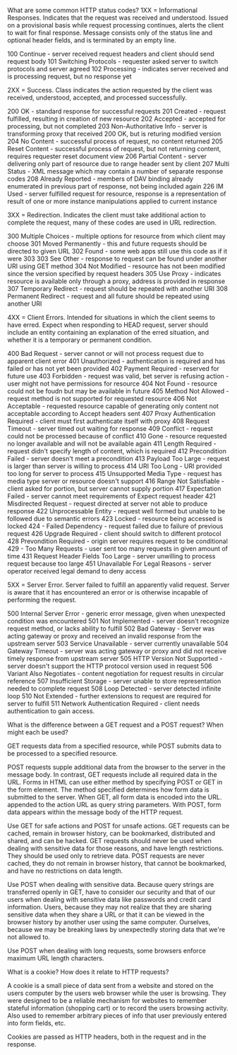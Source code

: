 What are some common HTTP status codes?
1XX = Informational Responses. Indicates that the request was received and understood. Issued on a provisional basis while request processing continues, alerts the client to wait for final response. Message consists only of the status line and optional header fields, and is terminated by an empty line.

100 Continue - server received request headers and client should send request body
101 Switching Protocols - requester asked server to switch protocols and server agreed
102 Processing - indicates server received and is processing request, but no response yet

2XX = Success. Class indicates the action requested by the client was received, understood, accepted, and processed successfully.

200 OK - standard response for successful requests
201 Created - request fulfilled, resulting in creation of new resource
202 Accepted - accepted for processing, but not completed
203 Non-Authoritative Info - server is transforming proxy that received 200 OK, but is returing modified version
204 No Content - successful process of request, no content returned
205 Reset Content - successful process of request, but not returning content, requires requester reset document view
206 Partial Content - server delivering only part of resource due to range header sent by client
207 Multi Status - XML message which may contain a number of separate response codes
208 Already Reported - members of DAV binding already enumerated in previous part of response, not being included again
226 IM Used - server fulfilled request for resource, response is a representation of result of one or more instance manipulations applied to current instance

3XX = Redirection. Indicates the client must take additional action to complete the request, many of these codes are used in URL redirection.

300 Multiple Choices - multiple options for resource from which client may choose
301 Moved Permanently - this and future requests should be directed to given URL
302 Found - some web apps still use this code as if it were 303
303 See Other - response to request can be found under another URI using GET method
304 Not Modified - resource has not been modified since the version specified by request headers
305 Use Proxy - indicates resource is available only through a proxy, address is provided in response
307 Temporary Redirect - request should be repeated with another URI
308 Permanent Redirect - request and all future should be repeated using another URI

4XX = Client Errors. Intended for situations in which the client seems to have erred. Expect when responding to HEAD request, server should include an entity containing an explanation of the erred situation, and whether it is a temporary or permanent condition.

400 Bad Request - server cannot or will not process request due to apparent client error
401 Unauthorized - authentication is required and has failed or has not yet been provided
402 Payment Required - reserved for future use
403 Forbidden - request was valid, bet server is refusing action - user might not have permissions for resource
404 Not Found - resource could not be foudn but may be available in future
405 Method Not Allowed - request method is not supported for requested resource
406 Not Acceptable - requested resource capable of generating only content not acceptable according to Accept headers sent
407 Proxy Authentication Required - client must first authenticate itself with proxy
408 Request Timeout - server timed out waiting for response
409 Conflict - request could not be processed because of conflict
410 Gone - resource requested no longer available and will not be available again
411 Length Required - request didn't specify length of content, which is required
412 Precondition Failed - server doesn't meet a precondition
413 Payload Too Large - request is larger than server is willing to process
414 URI Too Long - URI provided too long for server to process
415 Unsupported Media Type - request has media type server or resource doesn't support
416 Range Not Satisfiable - client asked for portion, but server cannot supply portion
417 Expectation Failed - server cannot meet requirements of Expect request header
421 Misdirected Request - request directed at server not able to produce response
422 Unprocessable Entity - request well formed but unable to be followed due to semantic errors
423 Locked - resource being accessed is locked
424 - Failed Dependency - request failed due to failure of previous request
426 Upgrade Required - client should switch to different protocol
428 Prevondition Required - origin server requires request to be conditional
429 - Too Many Requests - user sent too many requests in given amount of time
431 Request Header Fields Too Large - server unwilling to process request because too large
451 Unavailable For Legal Reasons - server operator received legal demand to deny access

5XX = Server Error. Server failed to fulfill an apparently valid request. Server is aware that it has encountered an error or is otherwise incapable of performing the request.

500 Internal Server Error - generic error message, given when unexpected condition was encountered
501 Not Implemented - server doesn't recognize request method, or lacks ability to fulfill
502 Bad Gateway - Server was acting gateway or proxy and received an invalid response from the upstream server
503 Service Unavailable - server currently unavailable
504 Gateway Timeout - server was acting gateway or proxy and did not receive timely response from upstream server
505 HTTP Version Not Supported - server doesn't support the HTTP protocol version used in request
506 Variant Also Negotiates - content negotiation for request results in circular reference
507 Insufficient Storage - server unable to store representation needed to complete request
508 Loop Detected - server detected infinite loop
510 Not Extended - further extensions to request are required for server to fulfill
511 Network Authentication Required - client needs authentication to gain access.

What is the difference between a GET request and a POST request? When might each be used?

GET requests data from a specified resource, while POST submits data to be processed to a specified resource. 

POST requests supple additional data from the browser to the server in the message body. In contrast, GET requests include all required data in the URL. Forms in HTML can use either method by specifying POST or GET in the form element. The method specified determines how form data is submitted to the server. When GET, all form data is encoded into the URL. appended to the action URL as query string parameters. With POST, form data appears within the message body of the HTTP request.

Use GET for safe actions and POST for unsafe actions. GET requests can be cached, remain in browser history, can be bookmarked, distributed and shared, and can be hacked. GET requests should never be used when dealing with sensitive data for those reasons, and have length restrictions. They should be used only to retrieve data. POST requests are never cached, they do not remain in browser history, that cannot be bookmarked, and have no restrictions on data length.

Use POST when dealing with sensitive data. Because query strings are transferred openly in GET, have to consider our security and that of our users when dealing with sensitive data like passwords and credit card information. Users, because they may not realize that they are sharing sensitive data when they share a URL or that it can be viewed in the browser history by another user using the same computer. Ourselves, because we may be breaking laws by unexpectedly storing data that we're not allowed to.

Use POST when dealing with long requests, some browsers enforce maximum URL length characters.

What is a cookie? How does it relate to HTTP requests?

A cookie is a small piece of data sent from a website and stored on the users computer by the users web browser while the user is browsing. They were designed to be a reliable mechanism for websites to remember stateful information (shopping cart) or to record the users browsing activity. Also used to remember arbitrary pieces of info that user previously entered into form fields, etc. 

Cookies are passed as HTTP headers, both in the request and in the response. 




